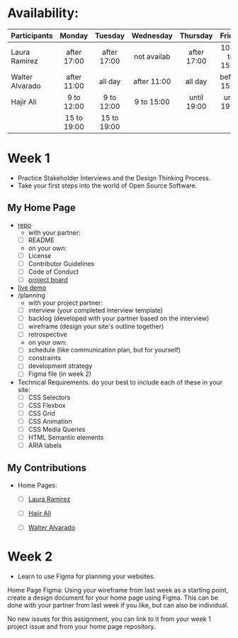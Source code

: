 # Availability:

|Participants        | Monday      | Tuesday     | Wednesday    | Thursday    | Friday         |
| ------------------ | :---------: | :---------: | :----------: | :---------: | :------------: |
| Laura Ramirez      | after 17:00 | after 17:00 | not availab  | after 17:00 | 10:00 to 15:00 |
| Walter Alvarado    | after 11:00 | all day     | after 11:00  | all day     | before 15:00   |
| Hajir Ali          | 9 to 12:00  | 9 to 12:00  | 9 to 15:00   | until 19:00 | until 19:00    |
|                    | 15 to 19:00 | 15 to 19:00 |              |             |                |

# Week 1

- Practice Stakeholder Interviews and the Design Thinking Process.
- Take your first steps into the world of Open Source Software.

## My Home Page

- [repo]()
  - with your partner:
  - [ ] README
  - on your own:
  - [ ] License
  - [ ] Contributor Guidelines
  - [ ] Code of Conduct
  - [ ] [project board]()
- [live demo](https://username.github.io)
- /planning
  - with your project partner:
  - [ ] interview (your completed interview template)
  - [ ] backlog (developed with your partner based on the interview)
  - [ ] wireframe (design your site's outline together)
  - [ ] retrospective
  - on your own:
  - [ ] schedule (like communication plan, but for yourself)
  - [ ] constraints
  - [ ] development strategy
  - [ ] Figma file (in week 2)
- Technical Requirements. do your best to include each of these in your site:
  - [ ] CSS Selectors
  - [ ] CSS Flexbox
  - [ ] CSS Grid
  - [ ] CSS Animation
  - [ ] CSS Media Queries
  - [ ] HTML Semantic elements
  - [ ] ARIA labels

## My Contributions

- Home Pages:
  - [ ] [Laura Ramirez](https://lauraramirez220612.github.io)
  - [ ] [Hajir Ali](link_to_your_contribution)
  - [ ] [Walter Alvarado](link_to_your_contribution)
  
  
# Week 2

- Learn to use Figma for planning your websites.

Home Page Figma: Using your wireframe from last week as a starting point, create a design document for your home page using Figma. This can be done with your partner from last week if you like, but can also be individual.

No new issues for this assignment, you can link to it from your week 1 project issue and from your home page repository.


